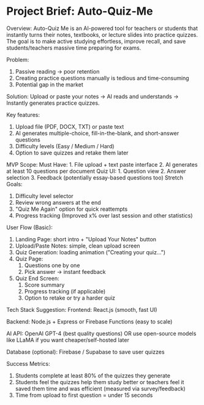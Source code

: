 # Project Brief: Auto-Quiz-Me

Overview:
Auto-Quiz Me is an AI-powered tool for teachers or students that instantly turns their notes, textbooks, or lecture slides into practice quizzes.
The goal is to make active studying effortless, improve recall, and save students/teachers massive time preparing for exams.


Problem:
1. Passive reading → poor retention
2. Creating practice questions manually is tedious and time-consuming
3. Potential gap in the market


Solution:
Upload or paste your notes → AI reads and understands → Instantly generates practice quizzes.


Key features:
1. Upload file (PDF, DOCX, TXT) or paste text
2. AI generates multiple-choice, fill-in-the-blank, and short-answer questions
3. Difficulty levels (Easy / Medium / Hard)
4. Option to save quizzes and retake them later


MVP Scope:
  Must Have:
    1. File upload + text paste interface
    2. AI generates at least 10 questions per document
    Quiz UI:
      1. Question view
      2. Answer selection
      3. Feedback (potentially essay-based questions too)
Stretch Goals:
  1. Difficulty level selector
  2. Review wrong answers at the end
  3. "Quiz Me Again" option for quick reattempts
  4. Progress tracking (Improved x% over last session and other statistics)


User Flow (Basic):
1. Landing Page: short intro + "Upload Your Notes" button
2. Upload/Paste Notes: simple, clean upload screen
3. Quiz Generation: loading animation ("Creating your quiz...")
4. Quiz Page:
      1. Questions one by one
      2. Pick answer → instant feedback
5. Quiz End Screen:
      1. Score summary
      2. Progress tracking (if applicable)
      3. Option to retake or try a harder quiz


Tech Stack Suggestion:
Frontend: React.js (smooth, fast UI)

Backend: Node.js + Express or Firebase Functions (easy to scale)

AI API:
OpenAI GPT-4 (best quality questions)
OR use open-source models like LLaMA if you want cheaper/self-hosted later

Database (optional): Firebase / Supabase to save user quizzes


Success Metrics:
1. Students complete at least 80% of the quizzes they generate
2. Students feel the quizzes help them study better or teachers feel it saved them time and was efficient (measured via survey/feedback)
3. Time from upload to first question = under 15 seconds
